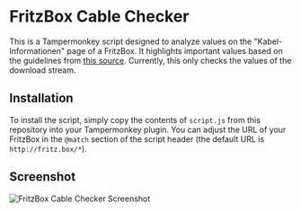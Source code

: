 # FritzBox Cable Checker

This is a Tampermonkey script designed to analyze values on the "Kabel-Informationen" page of a FritzBox. It highlights important values based on the guidelines from [this source](https://debiandev.de/wp-content/uploads/2021/02/Bild-4.png). Currently, this only checks the values of the download stream.

## Installation

To install the script, simply copy the contents of `script.js` from this repository into your Tampermonkey plugin. You can adjust the URL of your FritzBox in the `@match` section of the script header (the default URL is `http://fritz.box/*`).

## Screenshot

![FritzBox Cable Checker Screenshot](https://github.com/user-attachments/assets/f98d6b88-81e8-4c4f-bca3-a7539bdba167)